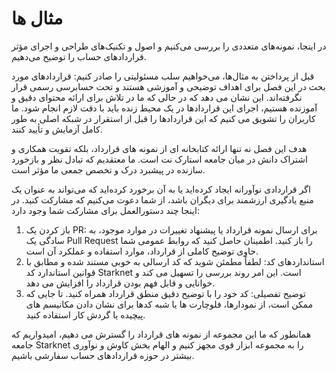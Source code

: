 # مثال ها

در اینجا، نمونه‌های متعددی را بررسی می‌کنیم و اصول و تکنیک‌های طراحی و اجرای مؤثر قراردادهای حساب را توضیح می‌دهیم.

قبل از پرداختن به مثال‌ها، می‌خواهیم سلب مسئولیتی را صادر کنیم: قراردادهای مورد بحث در این فصل برای اهداف توضیحی و آموزشی هستند و تحت حسابرسی رسمی قرار نگرفته‌اند. این نشان می دهد که در حالی که ما در تلاش برای ارائه محتوای دقیق و آموزنده هستیم، اجرای این قراردادها در یک محیط زنده باید با دقت لازم انجام شود. ما کاربران را تشویق می کنیم که این قراردادها را قبل از استقرار در شبکه اصلی به طور کامل آزمایش و تأیید کنند.

هدف این فصل نه تنها ارائه کتابخانه ای از نمونه های قرارداد، بلکه تقویت همکاری و اشتراک دانش در میان جامعه استارک نت است. ما معتقدیم که تبادل نظر و بازخورد سازنده در پیشبرد درک و تخصص جمعی ما مؤثر است.

اگر قراردادی نوآورانه ایجاد کرده‌اید یا به آن برخورد کرده‌اید که می‌تواند به عنوان یک منبع یادگیری ارزشمند برای دیگران باشد، از شما دعوت می‌کنیم که مشارکت کنید. در اینجا چند دستورالعمل برای مشارکت شما وجود دارد:

1. باز کردن یک PR: برای ارسال نمونه قرارداد یا پیشنهاد تغییرات در موارد موجود، به سادگی یک Pull Request را باز کنید. اطمینان حاصل کنید که روابط عمومی شما حاوی توضیح کاملی از قرارداد، موارد استفاده و عملکرد آن است.
2. استانداردهای کد: لطفاً مطمئن شوید که کد ارسالی به خوبی مستند شده و مطابق با قوانین استاندارد کد Starknet است. این امر روند بررسی را تسهیل می کند و خوانایی و قابل فهم بودن قرارداد را افزایش می دهد.
3. توضیح تفصیلی: کد خود را با توضیح دقیق منطق قرارداد همراه کنید. تا جایی که ممکن است، از نمودارها، فلوچارت ها یا شبه کدها برای نشان دادن مکانیسم های پیچیده یا گردش کار استفاده کنید.

همانطور که ما این مجموعه از نمونه های قرارداد را گسترش می دهیم، امیدواریم که جامعه Starknet را به مجموعه ابزار قوی مجهز کنیم و الهام بخش کاوش و نوآوری بیشتر در حوزه قراردادهای حساب سفارشی باشیم.
